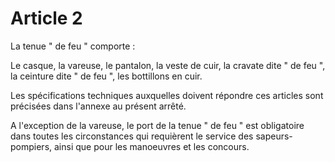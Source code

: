 # Article 2

La tenue " de feu " comporte :

Le casque, la vareuse, le pantalon, la veste de cuir, la cravate dite " de feu ", la ceinture dite " de feu ", les bottillons en cuir.

Les spécifications techniques auxquelles doivent répondre ces articles sont précisées dans l'annexe au présent arrêté.

A l'exception de la vareuse, le port de la tenue " de feu " est obligatoire dans toutes les circonstances qui requièrent le service des sapeurs-pompiers, ainsi que pour les manoeuvres et les concours.
